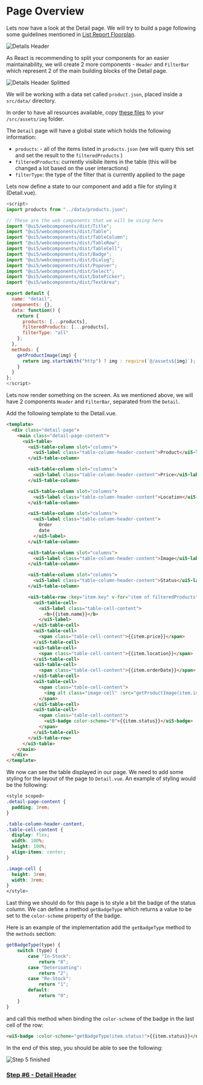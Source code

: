 # Page Overview

Lets now have a look at the Detail page.
We will try to build a page following some guidelines mentioned in [List Report Floorplan](https://experience.sap.com/fiori-design-web/list-report-floorplan-sap-fiori-element/).

![Details Header](./images/details.png?raw=true "Detail Header")

As React is recommending to split your components for an easier maintainability, we will create 2 more components - `Header` and `FilterBar` which represent 2 of the main building blocks of the Detail page.

![Details Header Splitted](./images/details-splitted.png?raw=true "Detail Header Splitted")


We will be working with a data set called `product.json`, placed inside a `src/data/` directory.


In order to have all resources available, copy [these files](https://github.com/stermi/ui5con-app-vue/tree/master/public/img) to your `/src/assets/img` folder.


The `Detail` page will have a global state which holds the following information:
-  `products`: - all of the items listed in `products.json` (we will query this set and set the result to the `filteredProducts` )
- `filteredProducts`: currently visibile items in the table (this will be changed a lot based on the user interactions)
- `filterType`: the type of the filter that is currently applied to the page

Lets now define a state to our component and add a file for styling it (Detail.vue).

```js
<script>
import products from "../data/products.json";

// These are the web components that we will be using here
import "@ui5/webcomponents/dist/Title";
import "@ui5/webcomponents/dist/Table";
import "@ui5/webcomponents/dist/TableColumn";
import "@ui5/webcomponents/dist/TableRow";
import "@ui5/webcomponents/dist/TableCell";
import "@ui5/webcomponents/dist/Badge";
import "@ui5/webcomponents/dist/Dialog";
import "@ui5/webcomponents/dist/Popover";
import "@ui5/webcomponents/dist/Select";
import "@ui5/webcomponents/dist/DatePicker";
import "@ui5/webcomponents/dist/TextArea";

export default {
  name: "detail",
  components: {},
  data: function() {
    return {
      products: [...products],
      filteredProducts: [...products],
      filterType: "all"
    };
  },
  methods: {
    getProductImage(img) {
      return img.startsWith("http") ? img : require(`@/assets${img}`);
    }
  }
};
</script>
```

Lets now render something on the screen. As we mentioned above, we will have 2 components `Header` and `FilterBar`, separated from the `Detail`.

Add the following template to the Detail.vue.

```html
<template>
  <div class="detail-page">
    <main class="detail-page-content">
      <ui5-table>
        <ui5-table-column slot="columns">
          <ui5-label class="table-column-header-content">Product</ui5-label>
        </ui5-table-column>

        <ui5-table-column slot="columns">
          <ui5-label class="table-column-header-content">Price</ui5-label>
        </ui5-table-column>

        <ui5-table-column slot="columns">
          <ui5-label class="table-column-header-content">Location</ui5-label>
        </ui5-table-column>

        <ui5-table-column slot="columns">
          <ui5-label class="table-column-header-content">
            Order
            date
          </ui5-label>
        </ui5-table-column>

        <ui5-table-column slot="columns">
          <ui5-label class="table-column-header-content">Image</ui5-label>
        </ui5-table-column>

        <ui5-table-column slot="columns">
          <ui5-label class="table-column-header-content">Status</ui5-label>
        </ui5-table-column>

        <ui5-table-row :key="item.key" v-for="item of filteredProducts">
          <ui5-table-cell>
            <ui5-label class="table-cell-content">
              <b>{{item.name}}</b>
            </ui5-label>
          </ui5-table-cell>
          <ui5-table-cell>
            <span class="table-cell-content">{{item.price}}</span>
          </ui5-table-cell>
          <ui5-table-cell>
            <span class="table-cell-content">{{item.location}}</span>
          </ui5-table-cell>
          <ui5-table-cell>
            <span class="table-cell-content">{{item.orderDate}}</span>
          </ui5-table-cell>
          <ui5-table-cell>
            <span class="table-cell-content">
              <img alt class="image-cell" :src="getProductImage(item.img)" />
            </span>
          </ui5-table-cell>
          <ui5-table-cell>
            <span class="table-cell-content">
              <ui5-badge color-scheme="0">{{item.status}}</ui5-badge>
            </span>
          </ui5-table-cell>
        </ui5-table-row>
      </ui5-table>
    </main>
  </div>
</template>
```

We now can see the table displayed in our page. We need to add some styling for the layout of the page to `Detail.vue`. An example of styling would be the following:

```css
<style scoped>
.detail-page-content {
  padding: 3rem;
}

.table-column-header-content,
.table-cell-content {
  display: flex;
  width: 100%;
  height: 100%;
  align-items: center;
}

.image-cell {
  height: 3rem;
  width: 3rem;
}
</style>
```

Last thing we should do for this page is to style a bit the badge of the status column. We can define a method `getBadgeType` which returns a value to be set to the `color-scheme` property of the badge.

Here is an example of the implementation add the `getBadgeType` method to the `methods` section:

```js
getBadgeType(type) {
    switch (type) {
        case "In-Stock":
            return "8";
        case "Deterioating":
            return "2";
        case "Re-Stock":
            return "1";
        default:
            return "0";
    }
}
```

and call this method when binding the `color-scheme` of the badge in the last cell of the row:

```html
<ui5-badge :color-scheme="getBadgeType(item.status)">{{item.status}}</ui5-badge>
```

In the end of this step, you should be able to see the following:

![Step 5 finished](./images/Step5.png?raw=true "Step 5 Result")

### [Step #6 - Detail Header](./Step6_Detail_Header.md)
